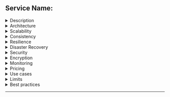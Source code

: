 
## Service Name:

<details>
<summary>Description</summary>
</details>

<details>
<summary>Architecture</summary>
</details>

<details>
<summary>Scalability</summary>
</details>

<details>
<summary>Consistency</summary>
</details>

<details>
<summary>Resilience</summary>
</details>

<details>
<summary>Disaster Recovery</summary>
</details>

<details>
<summary>Security</summary>
</details>

<details>
<summary>Encryption</summary>
</details>

<details>
<summary>Monitoring</summary>
</details>

<details>
<summary>Pricing</summary>
</details>

<details>
<summary>Use cases</summary>
</details>

<details>
<summary>Limits</summary>
</details>



<details>
<summary>Best practices</summary>
</details>

---
